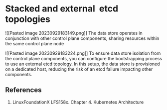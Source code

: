 # Stacked and external  etcd topologies

![[Pasted image 20230929183149.png]]
The data store operates in conjunction with other control plane components, sharing resources within the same control plane node

![[Pasted image 20230929183224.png]]
To ensure data store isolation from the control plane components, you can configure the bootstrapping process to use an external etcd topology. In this setup, the data store is provisioned on a dedicated host, reducing the risk of an etcd failure impacting other components.

## References
1. LinuxFoundationX LFS158x. Chapter 4. Kubernetes Architecture